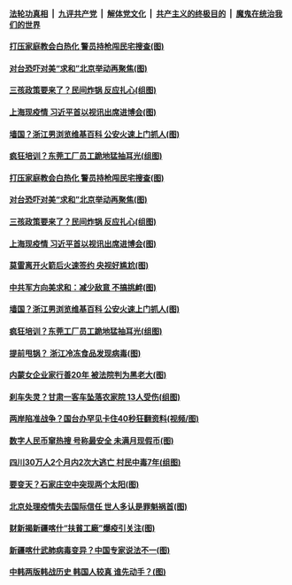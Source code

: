 ####  [法轮功真相](../../../../basic/blob/master/README.md?t=10301603) &nbsp;|&nbsp; [九评共产党](../../../../9ping.md/blob/master/README.md?t=10301603) &nbsp;|&nbsp; [解体党文化](../../../../jtdwh.md/blob/master/README.md?t=10301603)  &nbsp;|&nbsp; [共产主义的终极目的](../../../../gczydzjmd.md/blob/master/README.md?t=10301603) &nbsp;|&nbsp; [魔鬼在统治我们的世界](../../../../mgztzwmdsj.md/blob/master/README.md?t=10301603) 

#### [打压家庭教会白热化 警员持枪闯民宅搜查(图)](../pages/p1/950843.md?t=10301603) 

#### [对台恐吓对美“求和”北京举动再聚焦(图)](../pages/p1/950897.md?t=10301603) 

#### [三孩政策要来了？民间炸锅 反应扎心(组图)](../pages/p1/950827.md?t=10301603) 

#### [上海现疫情 习近平首以视讯出席进博会(图)](../pages/p1/950893.md?t=10301603) 

#### [墙国？浙江男浏览维基百科 公安火速上门抓人(图)](../pages/p1/950838.md?t=10301603) 

#### [疯狂培训？东莞工厂员工跪地猛抽耳光(组图)](../pages/p1/950790.md?t=10301603) 

#### [打压家庭教会白热化 警员持枪闯民宅搜查(图)](../pages/p1/950843.md?t=10301603) 

#### [对台恐吓对美“求和”北京举动再聚焦(图)](../pages/p1/950897.md?t=10301603) 

#### [三孩政策要来了？民间炸锅 反应扎心(组图)](../pages/p1/950827.md?t=10301603) 

#### [上海现疫情 习近平首以视讯出席进博会(图)](../pages/p1/950893.md?t=10301603) 

#### [莫雷离开火箭后火速签约 央视好尴尬(图)](../pages/p1/950889.md?t=10301603) 

#### [中共军方向美求和：减少敌意 不搞挑衅(图)](../pages/p1/950856.md?t=10301603) 

#### [墙国？浙江男浏览维基百科 公安火速上门抓人(图)](../pages/p1/950838.md?t=10301603) 

#### [疯狂培训？东莞工厂员工跪地猛抽耳光(组图)](../pages/p1/950790.md?t=10301603) 

#### [提前甩锅？ 浙江冷冻食品发现病毒(图)](../pages/p1/950777.md?t=10301603) 

#### [内蒙女企业家行善20年 被法院判为黑老大(图)](../pages/p1/950767.md?t=10301603) 

#### [刹车失灵？甘肃一客车坠落农家院 13人受伤(组图)](../pages/p1/950761.md?t=10301603) 

#### [两岸陷准战争？国台办罕见卡住40秒狂翻资料(视频/图)](../pages/p1/950721.md?t=10301603) 

#### [数字人民币窜热搜 号称最安全 未满月现假币(图)](../pages/p1/950736.md?t=10301603) 

#### [四川30万人2个月内2次大逃亡 村民中毒7年(组图)](../pages/p1/950722.md?t=10301603) 

#### [要变天？石家庄空中突现两个太阳(图)](../pages/p1/950708.md?t=10301603) 

#### [北京处理疫情失去国际信任 世人多认是罪魁祸首(图)](../pages/p1/950714.md?t=10301603) 

#### [财新揭新疆喀什“扶貧工廠”爆疫引关注(图)](../pages/p1/950674.md?t=10301603) 

#### [新疆喀什武肺病毒变异？中国专家说法不一(图)](../pages/p1/950704.md?t=10301603) 

#### [中韩两版韩战历史 韩国人较真 谁先动手？(图)](../pages/p1/950664.md?t=10301603) 


